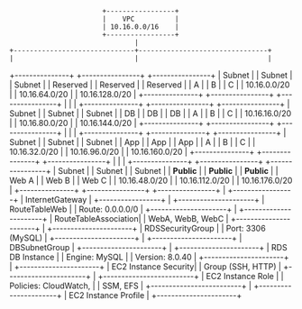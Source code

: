                            +-----------------+
                           |    VPC          |
                           | 10.16.0.0/16    |
                           +-----------------+
                                   |
    +------------------------------+--------------------------------+
    |                              |                                |
+---------------+          +----------------+        +----------------+
| Subnet        |          | Subnet         |        | Subnet         |
| Reserved      |          | Reserved       |        | Reserved       |
| A             |          | B              |        | C              |
| 10.16.0.0/20  |          | 10.16.64.0/20  |        | 10.16.128.0/20 |
+---------------+          +----------------+        +----------------+
    |                            |                           |
+---------------+          +----------------+        +----------------+
| Subnet        |          | Subnet         |        | Subnet         |
| DB            |          | DB             |        | DB             |
| A             |          | B              |        | C              |
| 10.16.16.0/20 |          | 10.16.80.0/20  |        | 10.16.144.0/20 |
+---------------+          +----------------+        +----------------+
    |                              |                         |
+---------------+          +---------------+         +----------------+
| Subnet        |          | Subnet        |         | Subnet         |
| App           |          | App           |         | App            |
| A             |          | B             |         | C              |
| 10.16.32.0/20 |          | 10.16.96.0/20 |         | 10.16.160.0/20 |
+---------------+          +---------------+         +----------------+
    |                       |                       |
+---------------+          +----------------+       +----------------+
| Subnet        |          | Subnet         |       | Subnet         |
| **Public**    |          | **Public**     |       | **Public**     |
| Web A         |          | Web B          |       | Web C          |
| 10.16.48.0/20 |          | 10.16.112.0/20 |       | 10.16.176.0/20 |
+---------------+          +----------------+       +----------------+
                            |
                     +-----------------+
                     | InternetGateway |
                     +-----------------+
                            |
                 +---------------------+
                 | RouteTableWeb       |
                 | Route: 0.0.0.0/0    |
                 +---------------------+
                            |
                 +----------------------+
                 | RouteTableAssociation|
                 | WebA, WebB, WebC     |
                 +----------------------+
                            |
                 +----------------------+
                 | RDSSecurityGroup     |
                 | Port: 3306 (MySQL)   |
                 +----------------------+
                            |
                 +----------------------+
                 | DBSubnetGroup        |
                 +----------------------+
                            |
                 +----------------------+
                 | RDS DB Instance      |
                 | Engine: MySQL        |
                 | Version: 8.0.40      |
                 +----------------------+
                            |
                 +----------------------+
                 | EC2 Instance Security|
                 | Group (SSH, HTTP)    |
                 +----------------------+
                            |
                 +-------------------------+
                 | EC2 Instance Role       |
                 | Policies: CloudWatch,   |
                 | SSM, EFS                |
                 +-------------------------+
                            |
                 +----------------------+
                 | EC2 Instance Profile |
                 +----------------------+
